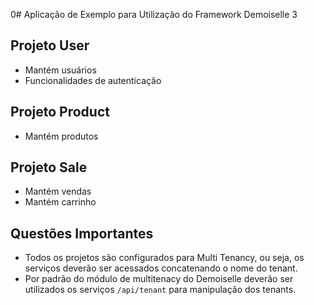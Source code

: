 0# Aplicação de Exemplo para Utilização do Framework Demoiselle 3

## Projeto User

* Mantém usuários
* Funcionalidades de autenticação

## Projeto Product

* Mantém produtos

## Projeto Sale

* Mantém vendas
* Mantém carrinho

## Questões Importantes

* Todos os projetos são configurados para Multi Tenancy, ou seja, os serviços deverão ser acessados concatenando o nome do tenant.
* Por padrão do módulo de multitenacy do Demoiselle deverão ser utilizados os serviços  `/api/tenant` para manipulação dos tenants.
